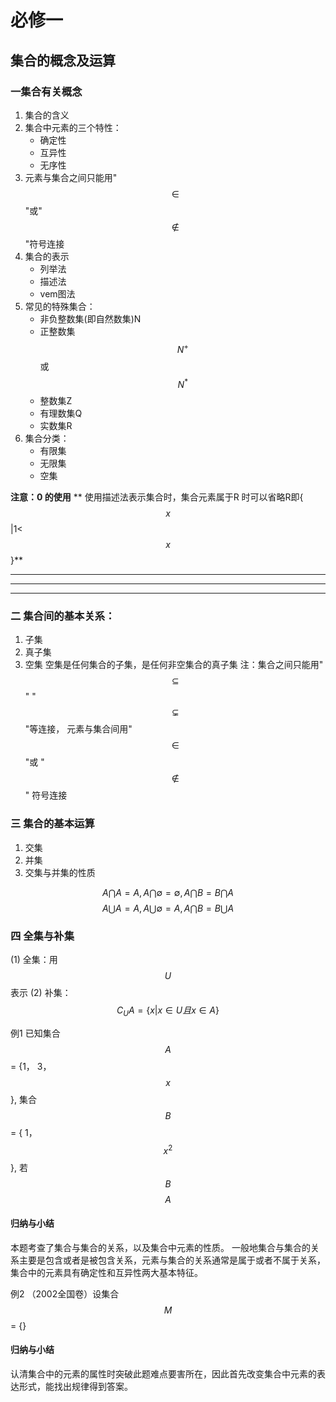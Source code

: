 # 必修一
## 集合的概念及运算

### 一集合有关概念
1. 集合的含义
2. 集合中元素的三个特性：
    * 确定性
    * 互异性
    * 无序性
3. 元素与集合之间只能用"$$\in$$"或"$$\notin$$"符号连接
4. 集合的表示
    * 列举法
    * 描述法
    * vem图法
5. 常见的特殊集合：
    * 非负整数集(即自然数集)N
    * 正整数集$$N^+$$或$$N^*$$
    * 整数集Z
    * 有理数集Q
    * 实数集R
6. 集合分类：
    * 有限集
    * 无限集
    * 空集

**注意：0 的使用**
** 使用描述法表示集合时，集合元素属于R 时可以省略R即{$$x$$|1<$$x$$}**
****
****
****
        
### 二 集合间的基本关系：
1. 子集
2. 真子集
3. 空集
空集是任何集合的子集，是任何非空集合的真子集
注：集合之间只能用"$$\subseteq$$" "$$\subsetneq$$"等连接， 元素与集合间用"$$\in$$"或 "$$\notin$$" 符号连接

### 三 集合的基本运算

1. 交集
2. 并集
3. 交集与并集的性质

$$A \bigcap A = A, A \bigcap\emptyset=\emptyset, A \bigcap B = B \bigcap A$$
$$A \bigcup A = A, A \bigcup\emptyset=A, A \bigcap B = B \bigcup A$$

### 四 全集与补集
(1) 全集：用$$U$$表示
(2) 补集：
$$C_UA = \{x|x \in U 且x \in A\}$$


例1 已知集合$$A$$ = {1， 3， $$x$$}, 集合$$B$$ = { 1， $$x^2$$}, 若 $$B$$ $$A$$
     
#### 归纳与小结
本题考查了集合与集合的关系，以及集合中元素的性质。
一般地集合与集合的关系主要是包含或者是被包含关系，元素与集合的关系通常是属于或者不属于关系，集合中的元素具有确定性和互异性两大基本特征。

例2 （2002全国卷）设集合$$M$$ = {}
#### 归纳与小结
认清集合中的元素的属性时突破此题难点要害所在，因此首先改变集合中元素的表达形式，能找出规律得到答案。
     
     